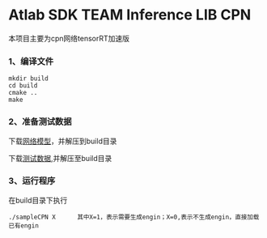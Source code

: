 # Atlab SDK TEAM Inference LIB CPN

本项目主要为cpn网络tensorRT加速版


### 1、编译文件
```Shell
mkdir build
cd build
cmake ..
make
```


### 2、准备测试数据

下载[网络模型](http://pa5n61i2f.bkt.clouddn.com/cpn_freeze.pb.uff.zip)，并解压到build目录


下载[测试数据](http://pa5n61i2f.bkt.clouddn.com/images.zip),并解压至build目录

### 3、运行程序

在build目录下执行
```Shell
./sampleCPN X      其中X=1，表示需要生成engin；X=0,表示不生成engin，直接加载已有engin
```






